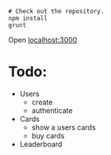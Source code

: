```
# Check out the repository.
npm install
grunt
```

Open [localhost:3000](http://localhost:3000)

Todo:
=============

* Users
  * create
  * authenticate
* Cards
  * show a users cards
  * buy cards
* Leaderboard

